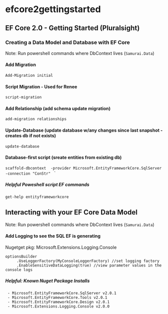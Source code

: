 # efcore2gettingstarted

## EF Core 2.0 - Getting Started (Pluralsight)

### Creating a Data Model and Database with EF Core

Note: Run powershell commands where DbContext lives (`Samurai.Data`)

#### Add Migration  
`Add-Migration initial`

#### Script Migration - Used for Renee
`script-migration`

#### Add Relationship (add schema update migration)
`add-migration relationships`

#### Update-Database (update database w/any changes since last snapshot - creates db if not exists)
`update-database`

#### Database-first script (sreate entities from existing db)
`scaffold-dbcontext  -provider Microsoft.EntityFrameworkCore.SqlServer -connection "ConStr" ` `

##### Helpful Poweshell script EF commands

`get-help entityframeworkcore`

## Interacting with your EF Core Data Model

Note: Run powershell commands where DbContext lives (`Samurai.Data`)

#### Add Logging to see the SQL EF is generating
Nugetget pkg: Microsoft.Extensions.Logging.Console

```
optionsBuilder
     .UseLoggerFactory(MyConsoleLoggerFactory) //set logging factory
     .EnableSensitiveDataLogging(true) //view parameter values in the console logs
```

##### Helpful: Known Nuget Package Installs
```
 - Microsoft.EntityFrameworkCore.SqlServer v2.0.1
 - Microsoft.EntityFrameworkCore.Tools v2.0.1 
 - Microsoft.EntityFrameworkCore.Design v2.0.1
 - Microsoft.Extensions.Logging.Console v2.0.0
 ```

